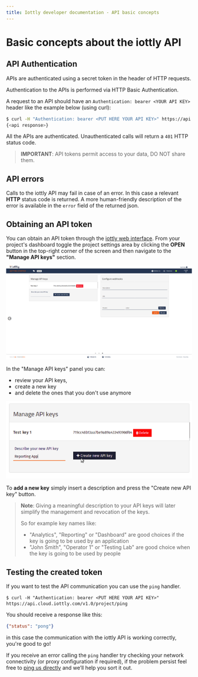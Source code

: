 ```yaml
---
title: Iottly developer documentation - API basic concepts
---
```


# Basic concepts about the iottly API

## API Authentication

APIs are authenticated using a secret token in the header of HTTP requests.

Authentication to the APIs is performed via HTTP Basic Authentication.

A request to an API should have an `Authentication: bearer <YOUR API KEY>` header like the example below (using curl):

```bash
$ curl -H "Authentication: bearer <PUT HERE YOUR API KEY>" https://api.cloud.iottly.com/v1.0/<api_specific_handler>
{<api response>}
```

All the APIs are authenticated. Unauthenticated calls will return a `401` HTTP status code.

 > __IMPORTANT__: API tokens permit access to your data, DO NOT share them.

## API errors
Calls to the iottly API may fail in case of an error. In this case a relevant
__HTTP__ status code is returned.
A more human-friendly description of the error is available in the `error` field
of the returned json.

## Obtaining an API token
You can obtain an API token through the [iottly web interface](https://cloud.iottly.com).
From your project's dashboard toggle the project settings area by clicking the
__OPEN__ button in the top-right corner of the screen and then navigate to the 
__"Manage API keys"__ section.

![Manage API keys page](/images/api/api_panel.png)

In the "Manage API keys" panel you can:
- review your API keys,
- create a new key
- and delete the ones that you don't use anymore

![Create an API key](/images/api/createkey.png)

To __add a new key__ simply insert a description and press the "Create new API key" button.

> __Note__: Giving a meaningful description to your API keys will later simplify the management and revocation of the keys.
> 
> So for example key names like:
>  - "Analytics", "Reporting" or "Dashboard" are good choices if the key is going to be used by an application
>  - "John Smith", "Operator 1" or "Testing Lab" are good choice when the key is going to be used by people 

## Testing the created token

If you want to test the API communication you can use the `ping` handler.

```shell
$ curl -H "Authentication: bearer <PUT HERE YOUR API KEY>" https://api.cloud.iottly.com/v1.0/project/ping
```
You should receive a response like this:
```json
{"status": "pong"}
```
in this case the communication with the iottly API is working correctly, you're good to go!

If you receive an error calling the `ping` handler try checking your network connectivity 
(or proxy configuration if required), if the problem persist feel free to 
[ping us directly](mailto:iottly-support@tomorrowdata.io) and we’ll help you sort it out.
